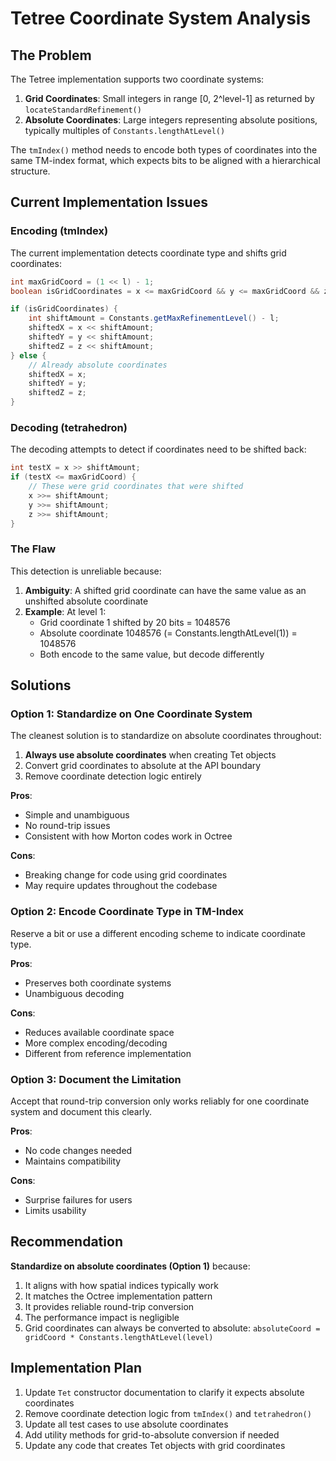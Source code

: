 # Tetree Coordinate System Analysis

## The Problem

The Tetree implementation supports two coordinate systems:

1. **Grid Coordinates**: Small integers in range [0, 2^level-1] as returned by `locateStandardRefinement()`
2. **Absolute Coordinates**: Large integers representing absolute positions, typically multiples of `Constants.lengthAtLevel()`

The `tmIndex()` method needs to encode both types of coordinates into the same TM-index format, which expects bits to be aligned with a hierarchical structure.

## Current Implementation Issues

### Encoding (tmIndex)

The current implementation detects coordinate type and shifts grid coordinates:

```java
int maxGridCoord = (1 << l) - 1;
boolean isGridCoordinates = x <= maxGridCoord && y <= maxGridCoord && z <= maxGridCoord;

if (isGridCoordinates) {
    int shiftAmount = Constants.getMaxRefinementLevel() - l;
    shiftedX = x << shiftAmount;
    shiftedY = y << shiftAmount;
    shiftedZ = z << shiftAmount;
} else {
    // Already absolute coordinates
    shiftedX = x;
    shiftedY = y;
    shiftedZ = z;
}
```

### Decoding (tetrahedron)

The decoding attempts to detect if coordinates need to be shifted back:

```java
int testX = x >> shiftAmount;
if (testX <= maxGridCoord) {
    // These were grid coordinates that were shifted
    x >>= shiftAmount;
    y >>= shiftAmount;
    z >>= shiftAmount;
}
```

### The Flaw

This detection is unreliable because:

1. **Ambiguity**: A shifted grid coordinate can have the same value as an unshifted absolute coordinate
2. **Example**: At level 1:
   - Grid coordinate 1 shifted by 20 bits = 1048576
   - Absolute coordinate 1048576 (= Constants.lengthAtLevel(1)) = 1048576
   - Both encode to the same value, but decode differently

## Solutions

### Option 1: Standardize on One Coordinate System

The cleanest solution is to standardize on absolute coordinates throughout:

1. **Always use absolute coordinates** when creating Tet objects
2. Convert grid coordinates to absolute at the API boundary
3. Remove coordinate detection logic entirely

**Pros**: 
- Simple and unambiguous
- No round-trip issues
- Consistent with how Morton codes work in Octree

**Cons**:
- Breaking change for code using grid coordinates
- May require updates throughout the codebase

### Option 2: Encode Coordinate Type in TM-Index

Reserve a bit or use a different encoding scheme to indicate coordinate type.

**Pros**:
- Preserves both coordinate systems
- Unambiguous decoding

**Cons**:
- Reduces available coordinate space
- More complex encoding/decoding
- Different from reference implementation

### Option 3: Document the Limitation

Accept that round-trip conversion only works reliably for one coordinate system and document this clearly.

**Pros**:
- No code changes needed
- Maintains compatibility

**Cons**:
- Surprise failures for users
- Limits usability

## Recommendation

**Standardize on absolute coordinates (Option 1)** because:

1. It aligns with how spatial indices typically work
2. It matches the Octree implementation pattern
3. It provides reliable round-trip conversion
4. The performance impact is negligible
5. Grid coordinates can always be converted to absolute: `absoluteCoord = gridCoord * Constants.lengthAtLevel(level)`

## Implementation Plan

1. Update `Tet` constructor documentation to clarify it expects absolute coordinates
2. Remove coordinate detection logic from `tmIndex()` and `tetrahedron()`
3. Update all test cases to use absolute coordinates
4. Add utility methods for grid-to-absolute conversion if needed
5. Update any code that creates Tet objects with grid coordinates